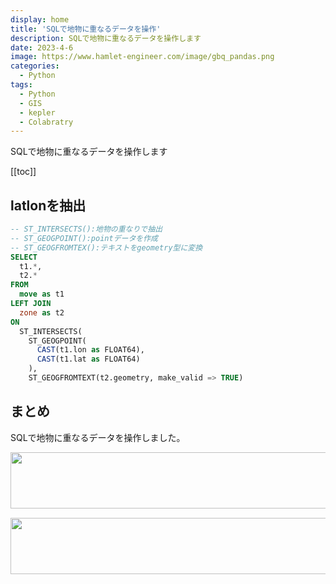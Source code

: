 ```yaml
---
display: home
title: 'SQLで地物に重なるデータを操作'
description: SQLで地物に重なるデータを操作します
date: 2023-4-6
image: https://www.hamlet-engineer.com/image/gbq_pandas.png
categories: 
  - Python
tags:
  - Python
  - GIS
  - kepler
  - Colabratry
---
```

SQLで地物に重なるデータを操作します

<!-- https://www.hamlet-engineer.com -->
<!-- ![](/image/ChordDiagram.png) -->

<!-- more -->

<ClientOnly>
  <CallInArticleAdsense />
</ClientOnly>

[[toc]]

## latlonを抽出
```SQL
-- ST_INTERSECTS():地物の重なりで抽出
-- ST_GEOGPOINT():pointデータを作成
-- ST_GEOGFROMTEX():テキストをgeometry型に変換
SELECT 
  t1.*, 
  t2.*
FROM 
  move as t1
LEFT JOIN
  zone as t2
ON 
  ST_INTERSECTS(
    ST_GEOGPOINT(
      CAST(t1.lon as FLOAT64), 
      CAST(t1.lat as FLOAT64)
    ),
    ST_GEOGFROMTEXT(t2.geometry, make_valid => TRUE)
```

## まとめ
SQLで地物に重なるデータを操作しました。

<ClientOnly>
  <CallInArticleAdsense />
</ClientOnly>

<!-- TechAcademy -->
<a href="//af.moshimo.com/af/c/click?a_id=2604050&p_id=1555&pc_id=2816&pl_id=29835&guid=ON" rel="nofollow" referrerpolicy="no-referrer-when-downgrade"><img src="//image.moshimo.com/af-img/0866/000000029835.jpg" width="728" height="90" style="border:none;"></a><img src="//i.moshimo.com/af/i/impression?a_id=2604050&p_id=1555&pc_id=2816&pl_id=29835" width="1" height="1" style="border:none;">

<!-- テックキャンプ -->
<a href="//af.moshimo.com/af/c/click?a_id=2641145&p_id=1770&pc_id=3386&pl_id=25847&guid=ON" rel="nofollow" referrerpolicy="no-referrer-when-downgrade"><img src="//image.moshimo.com/af-img/1115/000000025847.png" width="728" height="90" style="border:none;"></a><img src="//i.moshimo.com/af/i/impression?a_id=2641145&p_id=1770&pc_id=3386&pl_id=25847" width="1" height="1" style="border:none;">